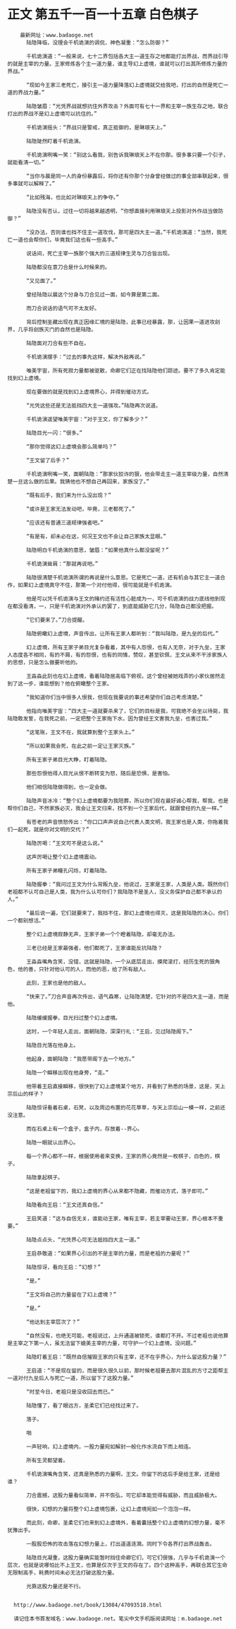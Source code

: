 # 正文 第五千一百一十五章 白色棋子
        最新网址：www.badaoge.net
          陆隐降临，没理会千机诡演的调侃，神色凝重：“怎么防御？”
      
          千机诡演道：“一般来说，七十二界包括各大主一道生存之地都能打出界战，而界战引导的就是主宰的力量。王家修炼各个主一道力量，谁主导幻上虚境，谁就可以打出其所修炼力量的界战。”
      
          “现如今王家三老死亡，接引主一道力量降落幻上虚境就交给我吧，打出的自然是死亡一道的界战力量。”
      
          陆隐皱眉：“光凭界战就想抗住外界攻击？外面可有七十一界和主宰一族生存之地，联合打出的界战不是幻上虚境可以抗住的。”
      
          千机诡演摇头：“界战只是警戒，真正抵御的，是琳琅天上。”
      
          陆隐陡然盯着千机诡演。
      
          千机诡演咧嘴一笑：“别这么看我，别告诉我琳琅天上不在你那。很多事只要一个引子，就能看清一切。”
      
          “当你与晨是同一人的身份暴露后，将你还有你那个分身曾经做过的事全部串联起来，很多事就可以解释了。”
      
          “比如残海，也比如对琳琅天上的争夺。”
      
          陆隐没有否认，过往一切将越来越透明，“你想直接利用琳琅天上投影对外作战当做防御？”
      
          “没办法，否则谁也挡不住主一道攻伐，那可是四大主一道。”千机诡演道：“当然，我死亡一道也会帮你们，毕竟我们这也有一些高手。”
      
          说话间，死亡主宰一族那个强大的三道规律生灵与刀合皆出现。
      
          陆隐都没在意刀合是什么时候来的。
      
          “又见面了。”
      
          曾经陆隐以晨这个分身与刀合见过一面，如今算是第二面。
      
          而刀合说话的语气可不太友好。
      
          背后控制圣藏出现在真正因缘汇境的是陆隐，此事已经暴露，那，让因果一道进攻刽界，几乎将刽族灭门的自然也是陆隐。
      
          陆隐面对刀合有些不自在。
      
          千机诡演摆手：“过去的事先这样，解决外敌再说。”
      
          唯美宇宙，所有死寂力量都被驱散，命卿它们正在找陆隐他们踪迹。要不了多久肯定能找到幻上虚境。
      
          现在要做的就是找到幻上虚境界心，并得到催动方式。
      
          “光凭这些还是无法抵挡四大主一道强攻。”陆隐再次说道。
      
          千机诡演遥望唯美宇宙：“对于王文，你了解多少？”
      
          陆隐目光一闪：“很多。”
      
          “那你觉得这幻上虚境会那么简单吗？”
      
          “王文留了后手？”
      
          千机诡演咧嘴一笑，面朝陆隐：“那家伙狡诈的狠，他会带走主一道主宰级力量，自然清楚一旦这么做的后果。我猜他也不想自己再回来，家族没了。”
      
          “既有后手，我们来为什么没出现？”
      
          “或许是王家无法发动吧，毕竟，三老都死了。”
      
          “应该还有普通三道规律强者吧。”
      
          “有是有，却未必在这，何况王文也不会让自己家族太显眼。”
      
          陆隐明白千机诡演的意思，皱眉：“如果他真什么都没留呢？”
      
          千机诡演耸肩：“那就再说吧。”
      
          陆隐很清楚千机诡演所谓的再说是什么意思。它是死亡一道，还有机会与其它主一道合作，如果幻上虚境真守不住，那第一个对付他得，很可能就是千机诡演。
      
          他是可以凭千机诡演与王文的赌约还有活性心脏成为一，可千机诡演的战力底线他到现在都没看清，一，只是千机诡演对外承认的罢了，到底能威胁它几分，陆隐自己都没把握。
      
          “它们要来了。”刀合提醒。
      
          陆隐俯瞰幻上虚境，声音传出，让所有王家人都听到：“我叫陆隐，是九垒的后代。”
      
          幻上虚境，所有王家子弟目光复杂看着，其中有人怨恨，也有人无奈，对于九垒，王家人态度各不相同，有的不屑，有的怨恨，也有的同情，赞叹，甚至钦佩，王文从来不干涉家族人的思想，只是怎么做要听他的。
      
          王淼淼此刻也在幻上虚境，看着陆隐居高临下俯视，这个曾经被她戏弄的小家伙居然走到了这一步，谁能想到？他在俯瞰整个王家。
      
          “我知道你们当中很多人恨我，但现在我要说的事还希望你们自己考虑清楚。”
      
          他指向唯美宇宙：“四大主一道就要杀来了，它们的目标是我，可我绝不会坐以待毙，我陆隐敢发誓，在我死之前，一定把整个王家拖下水，因为曾经王文害我九垒，也害过我。”
      
          “这笔账，王文不在，我就算到整个王家头上。”
      
          “所以如果我会死，在此之前一定让王家灭族。”
      
          所有王家子弟目光大睁，盯着陆隐。
      
          那些怨恨他得人目光从恨不断转变为怒，随后是恐惧，是害怕。
      
          他们相信陆隐做得到，也一定会做。
      
          陆隐声音冰冷：“整个幻上虚境都要为我陪葬，所以你们现在最好诚心帮我，帮我，也是帮你们自己，不然家族必灭，我会让王文归来，找不到一个王家后代，就跟曾经的九垒一样。”
      
          有苍老的声音愤怒传出：“你口口声声说自己代表人类文明，我王家也是人类，你拖着我们一起死，就是你对文明的交代？”
      
          陆隐厉喝：“王文可不是这么说。”
      
          这声厉喝让整个幻上虚境震动。
      
          所有王家子弟瞳孔闪烁，盯着陆隐。
      
          陆隐握拳：“我问过王文为什么背叛九垒，他说过，王家是王家，人类是人类。既然你们老祖都不认可自己是人类，我为什么认可你们？我陆隐不是圣人，没义务保护自己都不承认的人。”
      
          “最后说一遍，它们就要来了，我挡不住，那幻上虚境也得灭，这是我陆隐的决心，你们一个都别想活。”
      
          整个幻上虚境寂静无声，王家子弟一个个瞪着陆隐，却毫无办法。
      
          三老已经是王家最强者，他们都死了，王家谁能反抗陆隐？
      
          王淼淼嘴角含笑，没错，这就是陆隐，一个从底层走出，摸爬滚打，经历生死的狠角色，他的善，只针对他认可的人，而他的恶，给了所有敌人。
      
          此刻，王家也是他的敌人。
      
          “快来了。”刀合声音再次传出，语气森寒，让陆隐清楚，它针对的不是四大主一道，而是他。
      
          陆隐缓缓握拳，目光扫过整个幻上虚境。
      
          这时，一个年轻人走出，面朝陆隐，深深行礼：“王启，见过陆隐阁下。”
      
          陆隐目光落在他身上。
      
          他起身，面朝陆隐：“我愿带阁下去一个地方。”
      
          陆隐一个瞬移出现在他身旁，“走。”
      
          他带着王启直接瞬移，很快到了幻上虚境某个地方，并看到了熟悉的场景，这是，天上宗后山的样子？
      
          陆隐惊讶看着石桌，石凳，以及周边布置的花花草草，与天上宗后山一模一样，之前还没注意。
      
          而在石桌上有一个盒子，盒子内，存放着--界心。
      
          陆隐一眼就认出界心。
      
          每一个界心都不一样，根据使用者来变换，王家的界心竟然是一枚棋子，白色的，棋子。
      
          陆隐拿起棋子。
      
          “这是老祖留下的，我幻上虚境的界心从来都不隐藏，而催动方式，落子即可。”
      
          陆隐看向王启：“王文还真自信。”
      
          王启笑道：“这与自信无关，谁能动王家，唯有主宰，若主宰要动王家，界心根本不重要。”
      
          陆隐点点头，“光凭界心可无法抵挡四大主一道。”
      
          王启恭敬道：“如果界心引出的不是主宰的力量，而是老祖的力量呢？”
      
          陆隐惊讶，看向王启：“幻想？”
      
          “是。”
      
          “王文将自己的力量留在了幻上虚境？”
      
          “是。”
      
          “他达到主宰层次了？”
      
          “自然没有，也绝无可能，老祖说过，上升通道被锁死，谁都打不开。不过老祖也说他算是主宰之下第一人，虽无法留下媲美主宰的力量，可守护一个幻上虚境，没问题。”
      
          陆隐盯着王启：“既然自信摧毁王家的只有主宰，还不在乎界心，为什么留这股力量？”
      
          王启道：“不是现在留的，而是很久很久以前，那时候老祖要去那片混乱的方寸之距帮主一道对付九垒后人与死亡一道，所以留下了这股力量。”
      
          “时至今日，老祖只是没收回去而已。”
      
          陆隐懂了，看了眼远方，圣柔它们已经找过来了。
      
          落子。
      
          啪
      
          一声轻响，幻上虚境内，一股力量宛如解封一般化作水流自下而上相连。
      
          所有生灵都望着。
      
          千机诡演嘴角含笑，还真是熟悉的力量啊，王文。你留下的这后手是给王家，还是给谁？
      
          刀合震撼，这股力量看似简单，并不恢弘，可它却本能觉得有威胁，而且威胁极大。
      
          很快，幻想的力量将整个幻上虚境包裹，让幻上虚境宛如一个泡泡一样。
      
          而此刻，命卿，圣柔它们也来到幻上虚境外，看着囊括整个幻上虚境的幻想力量，毫不犹豫出手。
      
          一股股恐怖的攻击落在幻想力量上，打出道道涟漪。同时下令各界打出界战轰击。
      
          陆隐目光凝重，这股力量确实能暂时挡住命卿它们，可它们很强，几乎与千机诡演一个层次，也就是说哪怕比不上王文，也算是仅次于王文的存在了。四个这种高手，再联合其它生命无限制高手，耗费时间未必无法打破这股力量。
      
          光靠这股力量还是不行。
      
      
      http://www.badaoge.net/book/13084/47093518.html
      
      请记住本书首发域名：www.badaoge.net。笔尖中文手机版阅读网址：m.badaoge.net